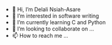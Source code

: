 - 👋 Hi, I’m Delali Nsiah-Asare
- 👀 I’m interested in software writing
- 🌱 I’m currently learning C and Python
- 💞️ I’m looking to collaborate on ...
- 📫 How to reach me ...

<!---
purplegeminii2/purplegeminii2 is a ✨ special ✨ repository because its `README.md` (this file) appears on your GitHub profile.
You can click the Preview link to take a look at your changes.
--->
